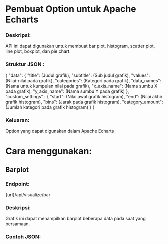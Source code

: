 # Pembuat Option untuk Apache Echarts

### Deskripsi:
API ini dapat digunakan untuk membuat bar plot, histogram, scatter plot, line plot, boxplot, dan pie chart.

### Struktur JSON :
{
    "data": 
    {
        "title": (Judul grafik),
        "subtitle": (Sub judul grafik),
        "values": (Nilai-nilai pada grafik),
        "categories": (Kategori pada grafik),
        "data_names": (Nama untuk kumpulan nilai pada grafik),
        "x_axis_name": (Nama sumbu X pada grafik),
        "y_axis_name": (Nama sumbu Y pada grafik)
    },
    "custom_settings" : 
    {
        "start": (Nilai awal grafik histogram),
        "end": (Nilai akhir grafik histogram),
        "bins": (Jarak pada grafik histogram),
        "category_amount": (Jumlah kategori pada grafik histogram)
    }
}

### Keluaran:
Option yang dapat digunakan dalam Apache Echarts

# Cara menggunakan:

## Barplot
### Endpoint:
{url}/api/visualize/bar

### Deskripsi:
Grafik ini dapat menampilkan barplot beberapa data pada saat yang bersamaan.

### Contoh JSON:

